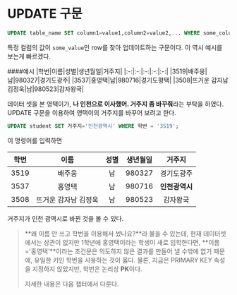 # UPDATE 구문

```sql
UPDATE table_name SET column1=value1,column2=value2,... WHERE some_column=some_value;
```

특정 컬럼의 값이 `some_value`인 row를 찾아 업데이트하는 구문이다. 이 역시 예시를 보는게 빠르겠다.

####예시
|학번|이름|성별|생년월일|거주지|
|:-:|:-:|:-:|:-:|:-:|
|3519|배주웅|남|980327|경기도광주|
|3537|홍영택|남|980716|경기도평택|
|3508|뜨거운 감자남 김정욱|남|980523|감자왕국|

데이터 셋을 본 영택이가, **나 인천으로 이사했어. 거주지 좀 바꾸줘**라는 부탁을 하였다. UPDATE 구문을 이용하여 영택이의 거주지를 바꾸어 보려고 한다. 

```sql
UPDATE student SET 거주지='인천광역시' WHERE 학번 = '3519';
```

이 명령어를 입력하면 

|학번|이름|성별|생년월일|거주지|
|:-:|:-:|:-:|:-:|:-:|
|3519|배주웅|남|980327|경기도광주|
|3537|홍영택|남|980716|**인천광역시**|
|3508|뜨거운 감자남 김정욱|남|980523|감자왕국|

거주지가 인천 광역시로 바뀐 것을 볼 수 있다.

>**왜 이름 안 쓰고 학번을 이용해서 썼나요?**라 물을 수 있는데, 현재 데이터셋에서는 상관이 없지만 1학년에 홍영택이라는 학생이 새로 입학한다면, **이름='홍영택'**이라는 조건문은 의도하지 않은 결과를 만들어 낼 수밖에 없기 때문에, 유일한 키인 학번을 사용하는 것이 옳다. 물론, 지금은 PRIMARY KEY 속성을 지정하지 않았지만, 학번은 논리상 **PK**이다. 
>
>자세한 내용은 다음 챕터에서 다룬다.